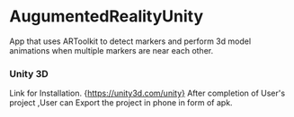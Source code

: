 # AugumentedRealityUnity

App that uses ARToolkit to detect markers and perform 3d model animations when multiple markers are near each other.

### Unity 3D
Link for Installation.
{https://unity3d.com/unity}
After completion of User's project ,User can Export the project in phone in form of apk. 
